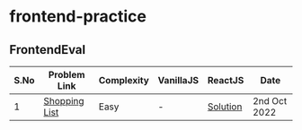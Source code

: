 # frontend-practice

## FrontendEval
S.No | Problem Link | Complexity | VanillaJS | ReactJS | Date
--- | --- | --- | --- | --- | ---
1 | [Shopping List](https://frontendeval.com/questions/array-prototype-map) | Easy | - | [Solution](https://codepen.io/harshitagupta16/pen/RwyyygJ) | 2nd Oct 2022
